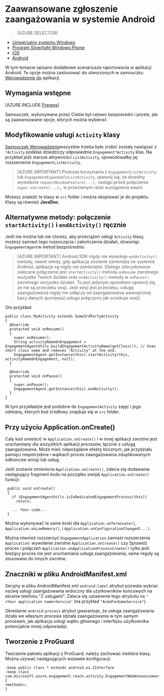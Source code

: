 <properties
    pageTitle="Zaawansowane opcje raportowania dla systemu Android SDK zaangażowania Mobile Azure"
    description="Opisano sposób wykonywania zaawansowanych raportów do przechwytywania analizy dla systemu Android SDK zaangażowania Mobile Azure"
    services="mobile-engagement"
    documentationCenter="mobile"
    authors="piyushjo"
    manager="erikre"
    editor="" />

<tags
    ms.service="mobile-engagement"
    ms.workload="mobile"
    ms.tgt_pltfrm="mobile-android"
    ms.devlang="Java"
    ms.topic="article"
    ms.date="08/10/2016"
    ms.author="piyushjo;ricksal" />

# <a name="advanced-reporting-with-engagement-on-android"></a>Zaawansowane zgłoszenie zaangażowania w systemie Android

> [AZURE.SELECTOR]
- [Uniwersalny systemu Windows](mobile-engagement-windows-store-integrate-engagement.md)
- [Program Silverlight Windows Phone](mobile-engagement-windows-phone-integrate-engagement.md)
- [iOS](mobile-engagement-ios-integrate-engagement.md)
- [Android](mobile-engagement-android-advanced-reporting.md)

W tym temacie opisano dodatkowe scenariusze raportowania w aplikacji Android. Te opcje można zastosować do utworzonych w samouczku [Wprowadzenie do](mobile-engagement-android-get-started.md) aplikacji.

## <a name="prerequisites"></a>Wymagania wstępne

[AZURE.INCLUDE [Prereqs](../../includes/mobile-engagement-android-prereqs.md)]

Samouczek, wykonywane przez Ciebie był celowo bezpośredni i proste, ale są zaawansowane opcje, których można wybierać.

## <a name="modifying-your-activity-classes"></a>Modyfikowanie usługi `Activity` klasy

[Samouczek Wprowadzenie](mobile-engagement-android-get-started.md)wszystkie trzeba było zrobić zostały nawiązać z `*Activity` podklas dziedziczy odpowiednie `Engagement*Activity` klas. Na przykład jeśli starsze aktywności `ListActivity`, spowodowałby jej rozszerzenie `EngagementListActivity`.

> [AZURE.IMPORTANT] Podczas korzystania z `EngagementListActivity` lub `EngagementExpandableListActivity`, upewnij się, że dowolny wywołanie `requestWindowFeature(...);` nastąpi przed połączenie `super.onCreate(...);`, w przeciwnym razie wystąpienia awarii.

Możesz znaleźć te klasy w `src` folder i można skopiować je do projektu. Klasy są również **JavaDoc**.

## <a name="alternate-method-call-startactivity-and-endactivity-manually"></a>Alternatywne metody: połączenie `startActivity()` i `endActivity()` ręcznie

Jeśli nie można lub nie chcesz, aby przeciążeń usługi `Activity` klasy, możesz zamiast tego rozpoczęcia i zakończenia działań, dzwoniąc `EngagementAgent`w metod bezpośrednio.

> [AZURE.IMPORTANT] Android SDK nigdy nie wywołuje `endActivity()` metody, nawet wtedy, gdy aplikacja zostanie zamknięta (w systemie Android, aplikacje są nigdy nie zamknięte). Dlatego *zdecydowanie* zalecane połączenie jest `startActivity()` metoda `onResume` zwrotnego *wszystko* Twoich działań oraz `endActivity()` metody w `onPause()` zwrotnego *wszystko* działań. To jest jedynym sposobem upewnij się, że nie są przecieku sesji. Jeśli sesji jest przecieku, usługę zaangażowania nigdy nie odłącza od zaangażowania wewnętrznej bazy danych (ponieważ usługa połączono jak oczekuje sesji).

Oto przykład:

    public class MyActivity extends Some3rdPartyActivity
    {
      @Override
      protected void onResume()
      {
        super.onResume();
        String activityNameOnEngagement = EngagementAgentUtils.buildEngagementActivityName(getClass()); // Uses short class name and removes "Activity" at the end.
        EngagementAgent.getInstance(this).startActivity(this, activityNameOnEngagement, null);
      }

      @Override
      protected void onPause()
      {
        super.onPause();
        EngagementAgent.getInstance(this).endActivity();
      }
    }

W tym przykładzie jest podobne do `EngagementActivity` zajęć i jego odmiany, których kod źródłowy znajduje się w `src` folder.

## <a name="using-applicationoncreate"></a>Przy użyciu Application.onCreate()

Cały kod umieścić w `Application.onCreate()` i w innej aplikacji zwrotne jest uruchamiany dla wszystkich aplikacji procesów, łącznie z usługą zaangażowania. Może mieć niepożądane efekty bocznym, jak przydziału pamięci niepotrzebne i wątkach proces zaangażowania zduplikowanych odbiorców emisji lub usług.

Jeśli zostanie zmieniona `Application.onCreate()`, zaleca się dodawania następujący fragment kodu na początku swojej `Application.onCreate()` funkcji:

     public void onCreate()
     {
       if (EngagementAgentUtils.isInDedicatedEngagementProcess(this))
         return;

       ... Your code...
     }

Można wykonywać te same kroki dla `Application.onTerminate()`, `Application.onLowMemory()`, i `Application.onConfigurationChanged(...)`.

Można również rozszerzyć `EngagementApplication` zamiast rozszerzenia `Application`: wywołanie zwrotne `Application.onCreate()` czy Sprawdź proces i połączeń `Application.onApplicationProcessCreate()` tylko jeśli bieżący proces nie jest uruchamiana usługa zaangażowania, same reguły są stosowane do innych zwrotne.

## <a name="tags-in-the-androidmanifestxml-file"></a>Znaczniki w pliku AndroidManifest.xml

Seryjny w pliku AndroidManifest.xml `android:label` atrybut pozwala wybrać nazwę usługi zaangażowania widoczny dla użytkowników końcowych na ekranie telefonu "Z usługami". Zaleca się ustawienie tego atrybutu na `"<Your application name>Service"` (na przykład `"AcmeFunGameService"`).

Określanie `android:process` atrybut gwarantuje, że usługa zaangażowania działa we własnym procesie (działa zaangażowania w tym samym procesem, jak aplikacja usługi wątku głównego i interfejsu użytkownika potencjalnie mniej odpowiada).

## <a name="building-with-proguard"></a>Tworzenie z ProGuard

Tworzenie pakietu aplikacji z ProGuard, należy zachować niektóre klasy. Można używać następujących wstawek konfiguracji:

    -keep public class * extends android.os.IInterface
    -keep class com.microsoft.azure.engagement.reach.activity.EngagementWebAnnouncementActivity$EngagementReachContentJS {
    <methods>;
    }
